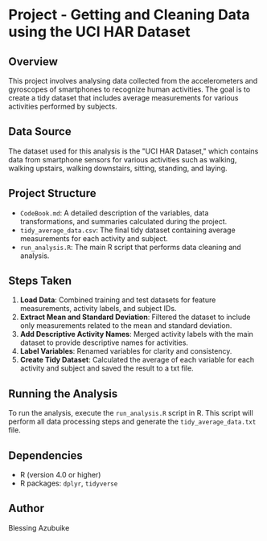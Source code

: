 # Project - Getting and Cleaning Data using the UCI HAR Dataset

## Overview
This project involves analysing data collected from the accelerometers and gyroscopes of smartphones to recognize human activities. The goal is to create a tidy dataset that includes average measurements for various activities performed by subjects.

## Data Source
The dataset used for this analysis is the "UCI HAR Dataset," which contains data from smartphone sensors for various activities such as walking, walking upstairs, walking downstairs, sitting, standing, and laying.

## Project Structure
- `CodeBook.md`: A detailed description of the variables, data transformations, and summaries calculated during the project.
- `tidy_average_data.csv`: The final tidy dataset containing average measurements for each activity and subject.
- `run_analysis.R`: The main R script that performs data cleaning and analysis.

## Steps Taken
1. **Load Data**: Combined training and test datasets for feature measurements, activity labels, and subject IDs.
2. **Extract Mean and Standard Deviation**: Filtered the dataset to include only measurements related to the mean and standard deviation.
3. **Add Descriptive Activity Names**: Merged activity labels with the main dataset to provide descriptive names for activities.
4. **Label Variables**: Renamed variables for clarity and consistency.
5. **Create Tidy Dataset**: Calculated the average of each variable for each activity and subject and saved the result to a txt file.

## Running the Analysis
To run the analysis, execute the `run_analysis.R` script in R. This script will perform all data processing steps and generate the `tidy_average_data.txt` file.

## Dependencies
- R (version 4.0 or higher)
- R packages: `dplyr`, `tidyverse`

## Author
Blessing Azubuike


